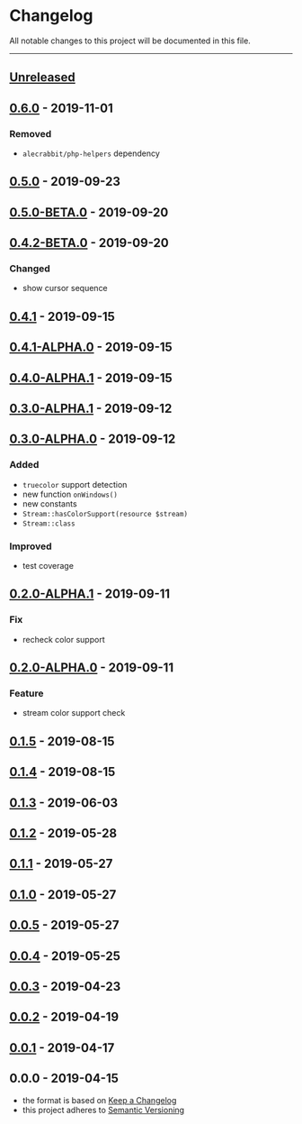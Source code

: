 # Changelog
All notable changes to this project will be documented in this file.

---

<a name="unreleased"></a>
## [Unreleased]


<a name="0.6.0"></a>
## [0.6.0] - 2019-11-01
### Removed
- `alecrabbit/php-helpers` dependency


<a name="0.5.0"></a>
## [0.5.0] - 2019-09-23

<a name="0.5.0-BETA.0"></a>
## [0.5.0-BETA.0] - 2019-09-20

<a name="0.4.2-BETA.0"></a>
## [0.4.2-BETA.0] - 2019-09-20
### Changed
- show cursor sequence


<a name="0.4.1"></a>
## [0.4.1] - 2019-09-15

<a name="0.4.1-ALPHA.0"></a>
## [0.4.1-ALPHA.0] - 2019-09-15

<a name="0.4.0-ALPHA.1"></a>
## [0.4.0-ALPHA.1] - 2019-09-15

<a name="0.3.0-ALPHA.1"></a>
## [0.3.0-ALPHA.1] - 2019-09-12

<a name="0.3.0-ALPHA.0"></a>
## [0.3.0-ALPHA.0] - 2019-09-12
### Added
- `truecolor` support detection
- new function `onWindows()`
- new constants
- `Stream::hasColorSupport(resource $stream)`
- `Stream::class`

### Improved
- test coverage


<a name="0.2.0-ALPHA.1"></a>
## [0.2.0-ALPHA.1] - 2019-09-11
### Fix
- recheck color support


<a name="0.2.0-ALPHA.0"></a>
## [0.2.0-ALPHA.0] - 2019-09-11
### Feature
- stream color support check


<a name="0.1.5"></a>
## [0.1.5] - 2019-08-15

<a name="0.1.4"></a>
## [0.1.4] - 2019-08-15

<a name="0.1.3"></a>
## [0.1.3] - 2019-06-03

<a name="0.1.2"></a>
## [0.1.2] - 2019-05-28

<a name="0.1.1"></a>
## [0.1.1] - 2019-05-27

<a name="0.1.0"></a>
## [0.1.0] - 2019-05-27

<a name="0.0.5"></a>
## [0.0.5] - 2019-05-27

<a name="0.0.4"></a>
## [0.0.4] - 2019-05-25

<a name="0.0.3"></a>
## [0.0.3] - 2019-04-23

<a name="0.0.2"></a>
## [0.0.2] - 2019-04-19

<a name="0.0.1"></a>
## [0.0.1] - 2019-04-17

<a name="0.0.0"></a>
## 0.0.0 - 2019-04-15

[Unreleased]: https://github.com/alecrabbit/php-cli-tools.git/compare/0.6.0...HEAD
[0.6.0]: https://github.com/alecrabbit/php-cli-tools.git/compare/0.5.0...0.6.0
[0.5.0]: https://github.com/alecrabbit/php-cli-tools.git/compare/0.5.0-BETA.0...0.5.0
[0.5.0-BETA.0]: https://github.com/alecrabbit/php-cli-tools.git/compare/0.4.2-BETA.0...0.5.0-BETA.0
[0.4.2-BETA.0]: https://github.com/alecrabbit/php-cli-tools.git/compare/0.4.1...0.4.2-BETA.0
[0.4.1]: https://github.com/alecrabbit/php-cli-tools.git/compare/0.4.1-ALPHA.0...0.4.1
[0.4.1-ALPHA.0]: https://github.com/alecrabbit/php-cli-tools.git/compare/0.4.0-ALPHA.1...0.4.1-ALPHA.0
[0.4.0-ALPHA.1]: https://github.com/alecrabbit/php-cli-tools.git/compare/0.3.0-ALPHA.1...0.4.0-ALPHA.1
[0.3.0-ALPHA.1]: https://github.com/alecrabbit/php-cli-tools.git/compare/0.3.0-ALPHA.0...0.3.0-ALPHA.1
[0.3.0-ALPHA.0]: https://github.com/alecrabbit/php-cli-tools.git/compare/0.2.0-ALPHA.1...0.3.0-ALPHA.0
[0.2.0-ALPHA.1]: https://github.com/alecrabbit/php-cli-tools.git/compare/0.2.0-ALPHA.0...0.2.0-ALPHA.1
[0.2.0-ALPHA.0]: https://github.com/alecrabbit/php-cli-tools.git/compare/0.1.5...0.2.0-ALPHA.0
[0.1.5]: https://github.com/alecrabbit/php-cli-tools.git/compare/0.1.4...0.1.5
[0.1.4]: https://github.com/alecrabbit/php-cli-tools.git/compare/0.1.3...0.1.4
[0.1.3]: https://github.com/alecrabbit/php-cli-tools.git/compare/0.1.2...0.1.3
[0.1.2]: https://github.com/alecrabbit/php-cli-tools.git/compare/0.1.1...0.1.2
[0.1.1]: https://github.com/alecrabbit/php-cli-tools.git/compare/0.1.0...0.1.1
[0.1.0]: https://github.com/alecrabbit/php-cli-tools.git/compare/0.0.5...0.1.0
[0.0.5]: https://github.com/alecrabbit/php-cli-tools.git/compare/0.0.4...0.0.5
[0.0.4]: https://github.com/alecrabbit/php-cli-tools.git/compare/0.0.3...0.0.4
[0.0.3]: https://github.com/alecrabbit/php-cli-tools.git/compare/0.0.2...0.0.3
[0.0.2]: https://github.com/alecrabbit/php-cli-tools.git/compare/0.0.1...0.0.2
[0.0.1]: https://github.com/alecrabbit/php-cli-tools.git/compare/0.0.0...0.0.1
- the format is based on [Keep a Changelog](https://keepachangelog.com/en/1.0.0/)
- this project adheres to [Semantic Versioning](https://semver.org/spec/v2.0.0.html)
